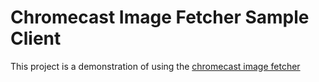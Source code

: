 # Chromecast Image Fetcher Sample Client 

This project is a demonstration of using the [chromecast image fetcher](https://github.com/mattwaggs/chromecast-image-fetcher)

